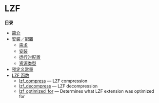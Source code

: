 LZF
===

**目录**

-   [简介](/intro/lzf.html)
-   [安装／配置](/lzf/setup.html)
    -   [需求](/lzf/setup.html#需求)
    -   [安装](/lzf/setup.html#安装)
    -   [运行时配置](/lzf/setup.html#运行时配置)
    -   [资源类型](/lzf/setup.html#资源类型)
-   [预定义常量](/lzf/constants.html)
-   [LZF 函数](/ref/lzf.html)
    -   [lzf\_compress](/ref/lzf.html#lzf_compress) — LZF compression
    -   [lzf\_decompress](/ref/lzf.html#lzf_decompress) — LZF
        decompression
    -   [lzf\_optimized\_for](/ref/lzf.html#lzf_optimized_for) —
        Determines what LZF extension was optimized for
